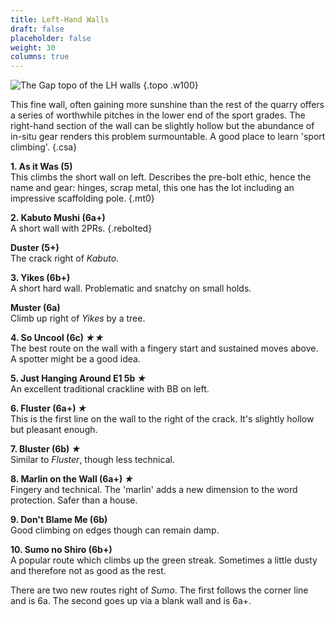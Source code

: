 ```yaml
---
title: Left-Hand Walls
draft: false
placeholder: false
weight: 30
columns: true
---
```


![The Gap topo of the LH walls](/img/south-wales/south-east-sandstone/The-Gap-left1-copy.jpg)
{.topo .w100}

This fine wall, often gaining more sunshine than the rest of the quarry offers a series of worthwhile pitches in the lower end of the sport grades. The right-hand section of the wall can be slightly hollow but the abundance of in-situ gear renders this problem surmountable. A good place to learn 'sport climbing'.
{.csa}

**1. As it Was (5)**  
This climbs the short wall on left. Describes the pre-bolt ethic, hence the name and gear: hinges, scrap metal, this one has the lot including an impressive scaffolding pole.
{.mt0}

**2. Kabuto Mushi (6a+)**  
A short wall with 2PRs.
{.rebolted}

**Duster (5+)**  
The crack right of *Kabuto*.

**3. Yikes (6b+)**  
A short hard wall. Problematic and snatchy on small holds.

**Muster (6a)**  
Climb up right of *Yikes* by a tree.

**4. So Uncool (6c) *★★***  
The best route on the wall with a fingery start and sustained moves above. A spotter might be a good idea.

**5. Just Hanging Around E1 5b *★***  
An excellent traditional crackline with BB on left. 

**6. Fluster (6a+) *★***  
This is the first line on the wall to the right of the crack. It's slightly hollow but pleasant enough.

**7. Bluster (6b) *★***  
Similar to *Fluster*, though less technical.

**8. Marlin on the Wall (6a+) *★***  
Fingery and technical. The 'marlin' adds a new dimension to the word protection. Safer than a house.

**9. Don't Blame Me (6b)**  
Good climbing on edges though can remain damp.

**10. Sumo no Shiro (6b+)**  
A popular route which climbs up the green streak. Sometimes a little dusty and therefore not as good as the rest.

There are two new routes right of *Sumo*. The first follows the corner line and is 6a. The second goes up via a blank wall and is 6a+.


